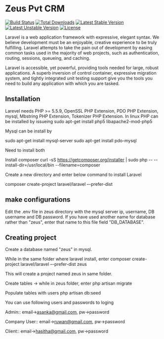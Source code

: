 # Zeus Pvt CRM

[![Build Status](https://travis-ci.org/laravel/framework.svg)](https://travis-ci.org/laravel/framework)
[![Total Downloads](https://poser.pugx.org/laravel/framework/d/total.svg)](https://packagist.org/packages/laravel/framework)
[![Latest Stable Version](https://poser.pugx.org/laravel/framework/v/stable.svg)](https://packagist.org/packages/laravel/framework)
[![Latest Unstable Version](https://poser.pugx.org/laravel/framework/v/unstable.svg)](https://packagist.org/packages/laravel/framework)
[![License](https://poser.pugx.org/laravel/framework/license.svg)](https://packagist.org/packages/laravel/framework)

Laravel is a web application framework with expressive, elegant syntax. We believe development must be an enjoyable, creative experience to be truly fulfilling. Laravel attempts to take the pain out of development by easing common tasks used in the majority of web projects, such as authentication, routing, sessions, queueing, and caching.

Laravel is accessible, yet powerful, providing tools needed for large, robust applications. A superb inversion of control container, expressive migration system, and tightly integrated unit testing support give you the tools you need to build any application with which you are tasked.

## Installation
Larevel needs PHP >= 5.5.9, OpenSSL PHP Extension, PDO PHP Extension, mysql, Mbstring PHP Extension, Tokenizer PHP Extension.
In linux PHP can be installed by issueing
sudo apt-get install php5 libapache2-mod-php5

Mysql can be install by

sudo apt-get install mysql-server
sudo apt-get install pdo-mysql

Need to install both

Install composer
curl -sS https://getcomposer.org/installer | sudo php -- --install-dir=/usr/local/bin --filename=composer


Create a new directory and enter below command to install Laravel

composer create-project laravel/laravel –-prefer-dist

## make configurations
Edit the .env file in zeus directory with the mysql server ip, username, DB username and DB password.
If you have used another name for database rather than "zeus", enter that name to this file field "DB_DATABASE".


## Creating project

Create a database named "zeus" in mysql.

While in the same folder where laravel install, enter 
composer create-project laravel/laravel –-prefer-dist zeus

This will create a project named zeus in same folder.

Create tables -> while in zeus folder, enter
php artisan migrate

Populate tables with users
php artisan db:seed

You can use following users and passwords to loging

Admin:: email->asanka@gmail.com,  pw->password

Company User:: email->ruwan@gmail.com, pw->password

Client:: email->hasitha@gmail.com, pw->password



